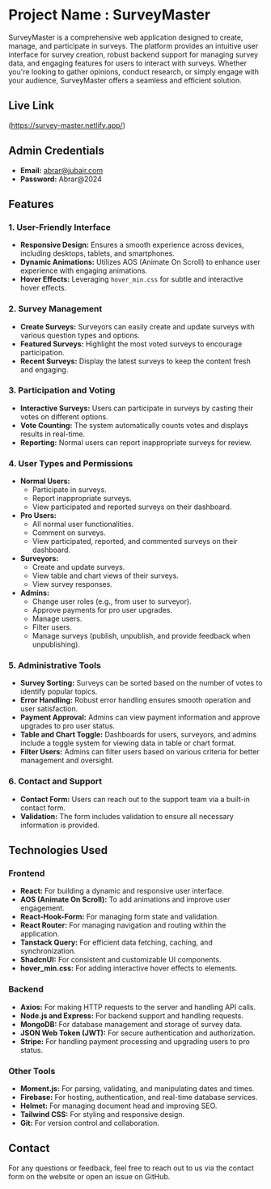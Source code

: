 # Project Name : SurveyMaster

SurveyMaster is a comprehensive web application designed to create, manage, and participate in surveys. The platform provides an intuitive user interface for survey creation, robust backend support for managing survey data, and engaging features for users to interact with surveys. Whether you're looking to gather opinions, conduct research, or simply engage with your audience, SurveyMaster offers a seamless and efficient solution.

## Live Link
(https://survey-master.netlify.app/)

## Admin Credentials

- **Email:** abrar@jubair.com
- **Password:** Abrar@2024


## Features

### 1. User-Friendly Interface
- **Responsive Design:** Ensures a smooth experience across devices, including desktops, tablets, and smartphones.
- **Dynamic Animations:** Utilizes AOS (Animate On Scroll) to enhance user experience with engaging animations.
- **Hover Effects:** Leveraging `hover_min.css` for subtle and interactive hover effects.

### 2. Survey Management
- **Create Surveys:** Surveyors can easily create and update surveys with various question types and options.
- **Featured Surveys:** Highlight the most voted surveys to encourage participation.
- **Recent Surveys:** Display the latest surveys to keep the content fresh and engaging.

### 3. Participation and Voting
- **Interactive Surveys:** Users can participate in surveys by casting their votes on different options.
- **Vote Counting:** The system automatically counts votes and displays results in real-time.
- **Reporting:** Normal users can report inappropriate surveys for review.

### 4. User Types and Permissions
- **Normal Users:** 
  - Participate in surveys.
  - Report inappropriate surveys.
  - View participated and reported surveys on their dashboard.
- **Pro Users:**
  - All normal user functionalities.
  - Comment on surveys.
  - View participated, reported, and commented surveys on their dashboard.
- **Surveyors:**
  - Create and update surveys.
  - View table and chart views of their surveys.
  - View survey responses.
- **Admins:**
  - Change user roles (e.g., from user to surveyor).
  - Approve payments for pro user upgrades.
  - Manage users.
  - Filter users.
  - Manage surveys (publish, unpublish, and provide feedback when unpublishing).

### 5. Administrative Tools
- **Survey Sorting:** Surveys can be sorted based on the number of votes to identify popular topics.
- **Error Handling:** Robust error handling ensures smooth operation and user satisfaction.
- **Payment Approval:** Admins can view payment information and approve upgrades to pro user status.
- **Table and Chart Toggle:** Dashboards for users, surveyors, and admins include a toggle system for viewing data in table or chart format.
- **Filter Users:** Admins can filter users based on various criteria for better management and oversight.

### 6. Contact and Support
- **Contact Form:** Users can reach out to the support team via a built-in contact form.
- **Validation:** The form includes validation to ensure all necessary information is provided.

## Technologies Used

### Frontend
- **React:** For building a dynamic and responsive user interface.
- **AOS (Animate On Scroll):** To add animations and improve user engagement.
- **React-Hook-Form:** For managing form state and validation.
- **React Router:** For managing navigation and routing within the application.
- **Tanstack Query:** For efficient data fetching, caching, and synchronization.
- **ShadcnUI:** For consistent and customizable UI components.
- **hover_min.css:** For adding interactive hover effects to elements.

### Backend
- **Axios:** For making HTTP requests to the server and handling API calls.
- **Node.js and Express:** For backend support and handling requests.
- **MongoDB:** For database management and storage of survey data.
- **JSON Web Token (JWT):** For secure authentication and authorization.
- **Stripe:** For handling payment processing and upgrading users to pro status.

### Other Tools
- **Moment.js:** For parsing, validating, and manipulating dates and times.
- **Firebase:** For hosting, authentication, and real-time database services.
- **Helmet:** For managing document head and improving SEO.
- **Tailwind CSS:** For styling and responsive design.
- **Git:** For version control and collaboration.



## Contact

For any questions or feedback, feel free to reach out to us via the contact form on the website or open an issue on GitHub.
